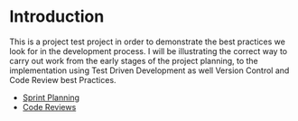 # Introduction 
This is a project test project in order to demonstrate the best practices we look for in the development process. I will be illustrating the correct way to carry out work from the early stages of the project planning, to the implementation using Test Driven Development as well Version Control and Code Review best Practices. 

- [Sprint Planning](SprintPlanning.md)
- [Code Reviews](CodeReview.md)